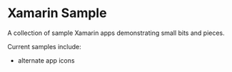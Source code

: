 # Xamarin Sample

A collection of sample Xamarin apps demonstrating small bits and pieces.

Current samples include:

- alternate app icons
